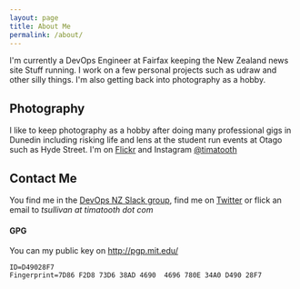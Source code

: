 ```yaml
---
layout: page
title: About Me
permalink: /about/
---
```

I'm currently a DevOps Engineer at Fairfax keeping the New Zealand news site
Stuff running. I work on a few personal projects such as udraw and other silly
things. I'm also getting back into photography as a hobby.

## Photography
I like to keep photography as a hobby after doing many professional gigs in Dunedin including risking life and lens at the student run events at Otago such as Hyde Street. I'm on [Flickr](https://flickr.com/photos/timatooth) and Instagram [@timatooth](https://instagram.com/timatooth)

## Contact Me
You find me in the [DevOps NZ Slack group](https://devopseventsnz.github.io/), find me on [Twitter](https://twitter.com/timatooth) or flick an email to
_tsullivan at timatooth dot com_

#### GPG
You can my public key on http://pgp.mit.edu/

    ID=D49028F7
    Fingerprint=7D86 F2D8 73D6 38AD 4690  4696 780E 34A0 D490 28F7
